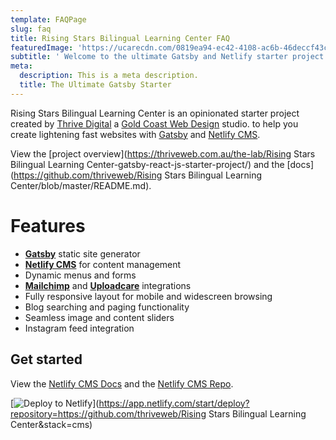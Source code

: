 ```yaml
---
template: FAQPage
slug: faq
title: Rising Stars Bilingual Learning Center FAQ
featuredImage: 'https://ucarecdn.com/0819ea94-ec42-4108-ac6b-46deccf43cae/'
subtitle: ' Welcome to the ultimate Gatsby and Netlify starter project.'
meta:
  description: This is a meta description.
  title: The Ultimate Gatsby Starter
---
```


Rising Stars Bilingual Learning Center is an opinionated starter project created by [Thrive Digital](https://thriveweb.com.au/) a [Gold Coast Web Design](https://thriveweb.com.au/) studio. to help you create lightening fast websites with [Gatsby](https://gatsbyjs.org) and [Netlify CMS](https://netlifycms.org).

View the [project overview](https://thriveweb.com.au/the-lab/Rising Stars Bilingual Learning Center-gatsby-react-js-starter-project/) and the [docs](https://github.com/thriveweb/Rising Stars Bilingual Learning Center/blob/master/README.md).

# Features

- **[Gatsby](https://gatsbyjs.org)** static site generator
- **[Netlify CMS](https://github.com/netlify/netlify-cms)** for content management
- Dynamic menus and forms
- **[Mailchimp](http://mailchimp.com)** and **[Uploadcare](https://uploadcare.com)** integrations
- Fully responsive layout for mobile and widescreen browsing
- Blog searching and paging functionality
- Seamless image and content sliders
- Instagram feed integration

## Get started

View the [Netlify CMS Docs](https://www.netlifycms.org/docs/) and the [Netlify CMS Repo](https://github.com/netlify/netlify-cms).

[![Deploy to Netlify](https://www.netlify.com/img/deploy/button.svg)](https://app.netlify.com/start/deploy?repository=https://github.com/thriveweb/Rising Stars Bilingual Learning Center&stack=cms)
